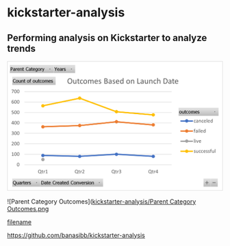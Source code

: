 # kickstarter-analysis
Performing analysis on Kickstarter to analyze trends
---
![Outcomes Based on Launch Date](https://github.com/banasibb/kickstarter-analysis/blob/main/Outcomes%20Based%20on%20Launch%20Date.png?raw=true)

![Parent Category Outcomes]([kickstarter-analysis/Parent Category Outcomes.png](https://github.com/banasibb/kickstarter-analysis/blob/main/Parent%20Category%20Outcomes.png?raw=true)


[filename](path/to/filename.xlxs)

https://github.com/banasibb/kickstarter-analysis
